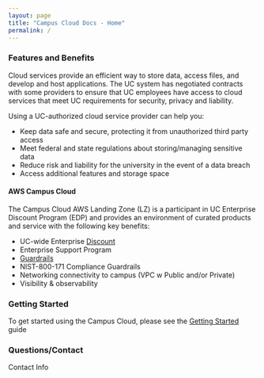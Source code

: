 ```yaml
---
layout: page
title: "Campus Cloud Docs - Home"
permalink: /
---
```


### Features and Benefits

Cloud services provide an efficient way to store data, access files, and develop and host applications.
The UC system has negotiated contracts with some providers to ensure that UC employees have access to cloud services
that meet UC requirements for security, privacy and liability.

Using a UC-authorized cloud service provider can help you:

*   Keep data safe and secure, protecting it from unauthorized third party access
*   Meet federal and state regulations about storing/managing sensitive data
*   Reduce risk and liability for the university in the event of a data breach
*   Access additional features and storage space

#### AWS Campus Cloud

The Campus Cloud AWS Landing Zone (LZ) is a participant in UC Enterprise Discount Program (EDP)
and provides an environment of curated products and service with the following key benefits:

*   UC-wide Enterprise [Discount](https://cio.ucop.edu/uc-gets-discount-for-amazon-web-services/)
*   Enterprise Support Program
*   [Guardrails](glossary#guardrails)
*   NIST-800-171 Compliance Guardrails
*   Networking connectivity to campus (VPC w Public and/or Private)
*   Visibility & observability

### Getting Started

To get started using the Campus Cloud, please see the [Getting Started](getting-started) guide

### Questions/Contact

Contact Info
